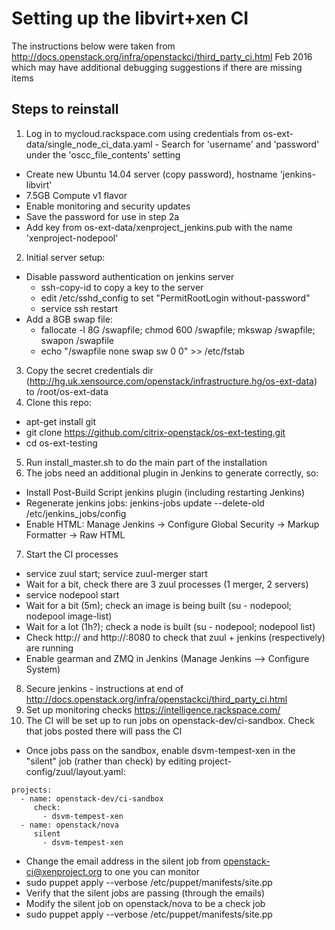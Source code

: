 Setting up the libvirt+xen CI
=============================

The instructions below were taken from http://docs.openstack.org/infra/openstackci/third_party_ci.html Feb 2016 which may have additional debugging suggestions if there are missing items

Steps to reinstall
------------------

1. Log in to mycloud.rackspace.com using credentials from os-ext-data/single_node_ci_data.yaml - Search for 'username' and 'password' under the 'oscc_file_contents' setting
  * Create new Ubuntu 14.04 server (copy password), hostname 'jenkins-libvirt'
  * 7.5GB Compute v1 flavor
  * Enable monitoring and security updates
  * Save the password for use in step 2a
  * Add key from os-ext-data/xenproject_jenkins.pub with the name 'xenproject-nodepool'
2. Initial server setup:
  * Disable password authentication on jenkins server
    * ssh-copy-id to copy a key to the server
    * edit /etc/sshd_config to set "PermitRootLogin without-password"
    * service ssh restart
  * Add a 8GB swap file:
    * fallocate -l 8G /swapfile; chmod 600 /swapfile; mkswap /swapfile; swapon /swapfile
    * echo "/swapfile   none    swap    sw    0   0" >> /etc/fstab
3. Copy the secret credentials dir (http://hg.uk.xensource.com/openstack/infrastructure.hg/os-ext-data) to /root/os-ext-data
4. Clone this repo:
  * apt-get install git
  * git clone https://github.com/citrix-openstack/os-ext-testing.git
  * cd os-ext-testing
5. Run install_master.sh to do the main part of the installation
6. The jobs need an additional plugin in Jenkins to generate correctly, so:
  * Install Post-Build Script jenkins plugin (including restarting Jenkins)
  * Regenerate jenkins jobs: jenkins-jobs update --delete-old /etc/jenkins_jobs/config
  * Enable HTML: Manage Jenkins -> Configure Global Security -> Markup Formatter -> Raw HTML
7. Start the CI processes
  * service zuul start; service zuul-merger start
  * Wait for a bit, check there are 3 zuul processes (1 merger, 2 servers)
  * service nodepool start
  * Wait for a bit (5m); check an image is being built (su - nodepool; nodepool image-list)
  * Wait for a lot (1h?); check a node is built (su - nodepool; nodepool list)
  * Check http://<ip> and http://<ip>:8080 to check that zuul + jenkins (respectively) are running
  * Enable gearman and ZMQ in Jenkins (Manage Jenkins --> Configure System) 
8. Secure jenkins - instructions at end of http://docs.openstack.org/infra/openstackci/third_party_ci.html
9. Set up monitoring checks https://intelligence.rackspace.com/
10. The CI will be set up to run jobs on openstack-dev/ci-sandbox.  Check that jobs posted there will pass the CI
  * Once jobs pass on the sandbox, enable dsvm-tempest-xen in the "silent" job (rather than check) by editing project-config/zuul/layout.yaml:

  ```
  projects:
    - name: openstack-dev/ci-sandbox
       check:
         - dsvm-tempest-xen
    - name: openstack/nova
       silent
         - dsvm-tempest-xen
  ```
  * Change the email address in the silent job from openstack-ci@xenproject.org to one you can monitor
  * sudo puppet apply --verbose /etc/puppet/manifests/site.pp
  * Verify that the silent jobs are passing (through the emails)
  * Modify the silent job on openstack/nova to be a check job
  * sudo puppet apply --verbose /etc/puppet/manifests/site.pp
